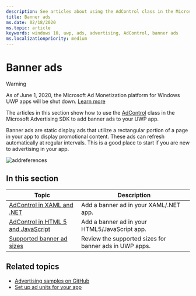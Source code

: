 ```yaml
---
description: See articles about using the AdControl class in the Microsoft Advertising SDK to add banner ads to your UWP app.
title: Banner ads
ms.date: 02/18/2020
ms.topic: article
keywords: windows 10, uwp, ads, advertising, AdControl, banner ads
ms.localizationpriority: medium
---
```

# Banner ads

>[!WARNING]
> As of June 1, 2020, the Microsoft Ad Monetization platform for Windows UWP apps will be shut down. [Learn more](https://social.msdn.microsoft.com/Forums/windowsapps/en-US/db8d44cb-1381-47f7-94d3-c6ded3fea36f/microsoft-ad-monetization-platform-shutting-down-june-1st?forum=aiamgr)

The articles in this section show how to use the [AdControl](/uwp/api/microsoft.advertising.winrt.ui.adcontrol) class in the Microsoft Advertising SDK to add banner ads to your UWP app.

Banner ads are static display ads that utilize a rectangular portion of a page in your app to display promotional content. These ads can refresh automatically at regular intervals. This is a good place to start if you are new to advertising in your app.

![addreferences](images/banner-ad.png)

## In this section

|  Topic    | Description |               
|----------|-------|
| [AdControl in XAML and .NET](adcontrol-in-xaml-and--net.md)     | Add a banner ad in your XAML/.NET app.        |
| [AdControl in HTML 5 and JavaScript](adcontrol-in-html-5-and-javascript.md)     | Add a banner ad in your HTML5/JavaScript app.        |
| [Supported banner ad sizes](supported-ad-sizes-for-banner-ads.md)    |  Review the supported sizes for banner ads in UWP apps.        |


## Related topics

* [Advertising samples on GitHub](https://github.com/Microsoft/Windows-universal-samples/tree/master/Samples/Advertising)
* [Set up ad units for your app](set-up-ad-units-in-your-app.md)